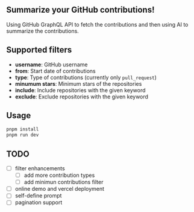 ## Summarize your GitHub contributions!
Using GitHub GraphQL API to fetch the contributions and then using AI to summarize the contributions.
## Supported filters
- **username**: GitHub username
- **from**: Start date of contributions
- **type**: Type of contributions (currently only `pull_request`)
- **minumum stars**: Minimum stars of the repositories
- **include**: Include repositories with the given keyword
- **exclude**: Exclude repositories with the given keyword
## Usage
```bash
pnpm install
pnpm run dev
```
## TODO
- [ ] filter enhancements
    - [ ] add more contribution types
    - [ ] add minimun contributions filter
- [ ] online demo and vercel deployment
- [ ] self-define prompt
- [ ] pagination support